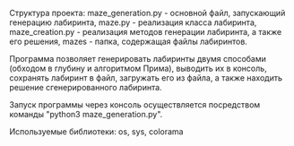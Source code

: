 Структура проекта:
	maze_generation.py - основной файл, запускающий генерацию лабиринта,
	maze.py - реализация класса лабиринта,
	maze_creation.py - реализация методов генерации лабиринта, а также его решения,
	mazes - папка, содержащая файлы лабиринтов.

Программа позволяет генерировать лабиринты двумя способами (обходом в глубину и алгоритмом Прима),
выводить их в консоль, сохранять лабиринт в файл, загружать его из файла, а также находить решение
сгенерированного лабиринта.

Запуск программы через консоль осуществляется посредством команды "python3 maze_generation.py".

Используемые библиотеки: os, sys, colorama
